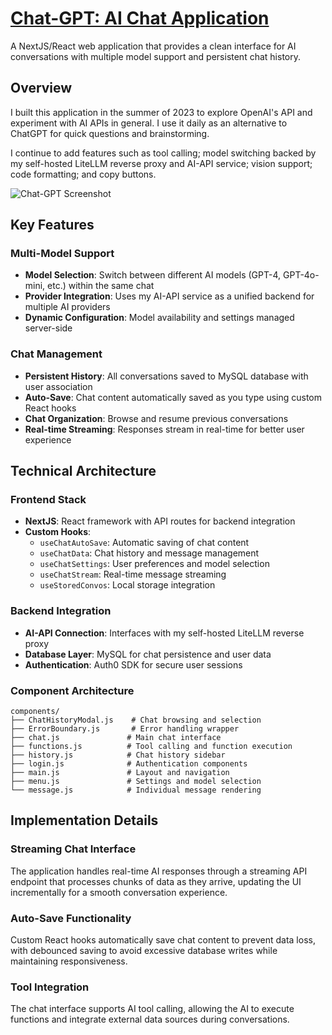 
# [Chat-GPT: AI Chat Application](/chat-gpt)

A NextJS/React web application that provides a clean interface for AI conversations with multiple model support and persistent chat history.

## Overview

I built this application in the summer of 2023 to explore OpenAI's API and experiment with AI APIs in general. I use it daily as an alternative to ChatGPT for quick questions and brainstorming.

I continue to add features such as tool calling; model switching backed by my self-hosted LiteLLM reverse proxy and AI-API service; vision support; code formatting; and copy buttons.

![Chat-GPT Screenshot](https://www.nickhedberg.com/images/SuRavqhV4jX7jeo_46O75TK_PsA=/fit-in/1200x1200/https://s3-us-west-2.amazonaws.com/nick-hedberg/img%2F1278%3A2744%2Fc9f043a54aa6bf954c15984b9ffe9a27a368a7d4.png)

## Key Features

### Multi-Model Support
- **Model Selection**: Switch between different AI models (GPT-4, GPT-4o-mini, etc.) within the same chat
- **Provider Integration**: Uses my AI-API service as a unified backend for multiple AI providers
- **Dynamic Configuration**: Model availability and settings managed server-side

### Chat Management
- **Persistent History**: All conversations saved to MySQL database with user association
- **Auto-Save**: Chat content automatically saved as you type using custom React hooks
- **Chat Organization**: Browse and resume previous conversations
- **Real-time Streaming**: Responses stream in real-time for better user experience

## Technical Architecture

### Frontend Stack
- **NextJS**: React framework with API routes for backend integration
- **Custom Hooks**:
  - `useChatAutoSave`: Automatic saving of chat content
  - `useChatData`: Chat history and message management
  - `useChatSettings`: User preferences and model selection
  - `useChatStream`: Real-time message streaming
  - `useStoredConvos`: Local storage integration

### Backend Integration
- **AI-API Connection**: Interfaces with my self-hosted LiteLLM reverse proxy
- **Database Layer**: MySQL for chat persistence and user data
- **Authentication**: Auth0 SDK for secure user sessions

### Component Architecture
```
components/
├── ChatHistoryModal.js    # Chat browsing and selection
├── ErrorBoundary.js       # Error handling wrapper
├── chat.js               # Main chat interface
├── functions.js          # Tool calling and function execution
├── history.js            # Chat history sidebar
├── login.js              # Authentication components
├── main.js               # Layout and navigation
├── menu.js               # Settings and model selection
└── message.js            # Individual message rendering
```

## Implementation Details

### Streaming Chat Interface
The application handles real-time AI responses through a streaming API endpoint that processes chunks of data as they arrive, updating the UI incrementally for a smooth conversation experience.

### Auto-Save Functionality
Custom React hooks automatically save chat content to prevent data loss, with debounced saving to avoid excessive database writes while maintaining responsiveness.

### Tool Integration
The chat interface supports AI tool calling, allowing the AI to execute functions and integrate external data sources during conversations.

